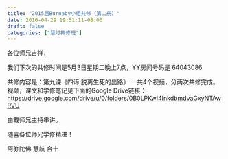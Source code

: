 ```yaml
---
title: "2015届Burnaby小组共修（第二册）"
date: 2016-04-29 19:51:11-08:00
draft: false
categories: ["慧灯禅修班"]
---
```

各位师兄吉祥，

我们下次的共修时间是5月3日星期二晚上7点，YY房间号码是 64043086

共修内容是：第九课《四谛:脱离生死的出路》
一共4个视频，分两次共修完成。视频，课文和学修笔记见下面的Google Drive链接：
https://drive.google.com/drive/u/0/folders/0B0LPKwI4InkdbmdvaGxyNTAwRVU

由戴师兄主持串讲。

随喜各位师兄学修精进！

阿弥陀佛
慧航 合十
